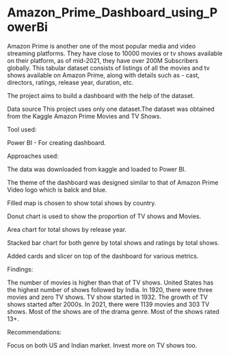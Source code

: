 # Amazon_Prime_Dashboard_using_PowerBi

Amazon Prime is another one of the most popular media and video streaming platforms. They have close to 10000 movies or tv shows available on their platform, as of mid-2021, they have over 200M Subscribers globally. This tabular dataset consists of listings of all the movies and tv shows available on Amazon Prime, along with details such as - cast, directors, ratings, release year, duration, etc.

The project aims to build a dashboard with the help of the dataset.

Data source
This project uses only one dataset.The dataset was obtained from the Kaggle Amazon Prime Movies and TV Shows.

Tool used:

Power BI - For creating dashboard.

Approaches used:

The data was downloaded from kaggle and loaded to Power BI.

The theme of the dashboard was designed similar to that of Amazon Prime Video logo which is balck and blue.

Filled map is chosen to show total shows by country.

Donut chart is used to show the proportion of TV shows and Movies.

Area chart for total shows by release year.

Stacked bar chart for both genre by total shows and ratings by total shows.

Added cards and slicer on top of the dashboard for various metrics.

Findings:

The number of movies is higher than that of TV shows.
United States has the highest number of shows followed by India.
In 1920, there were three movies and zero TV shows.
TV show started in 1932.
The growth of TV shows started after 2000s.
In 2021, there were 1139 movies and 303 TV shows.
Most of the shows are of the drama genre.
Most of the shows rated 13+.

Recommendations:

Focus on both US and Indian market.
Invest more on TV shows too.
